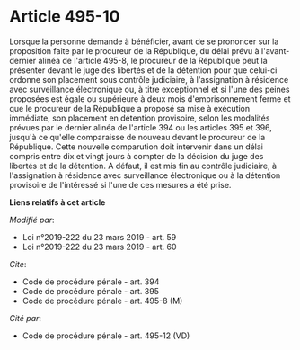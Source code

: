 # Article 495-10

Lorsque la personne demande à bénéficier, avant de se prononcer sur la proposition faite par le procureur de la République,
du délai prévu à l'avant-dernier alinéa de l'article 495-8, le procureur de la République peut la présenter devant le juge
des libertés et de la détention pour que celui-ci ordonne son placement sous contrôle judiciaire, à l'assignation à résidence
avec surveillance électronique ou, à titre exceptionnel et si l'une des peines proposées est égale ou supérieure à deux mois
d'emprisonnement ferme et que le procureur de la République a proposé sa mise à exécution immédiate, son placement en
détention provisoire, selon les modalités prévues par le dernier alinéa de l'article 394 ou les articles 395 et 396, jusqu'à
ce qu'elle comparaisse de nouveau devant le procureur de la République. Cette nouvelle comparution doit intervenir dans un
délai compris entre dix et vingt jours à compter de la décision du juge des libertés et de la détention. A défaut, il est mis
fin au contrôle judiciaire, à l'assignation à résidence avec surveillance électronique ou à la détention provisoire de
l'intéressé si l'une de ces mesures a été prise.

**Liens relatifs à cet article**

_Modifié par_:

  - Loi n°2019-222 du 23 mars 2019 - art. 59
  - Loi n°2019-222 du 23 mars 2019 - art. 60

_Cite_:

  - Code de procédure pénale - art. 394
  - Code de procédure pénale - art. 395
  - Code de procédure pénale - art. 495-8 (M)

_Cité par_:

  - Code de procédure pénale - art. 495-12 (VD)

